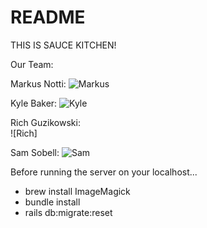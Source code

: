# README

THIS IS SAUCE KITCHEN!

Our Team:

Markus Notti:
![Markus](https://github.com/scalableinternetservices/sauce-kitchen/tree/master/app/assets/images/markusProfile.jpg?raw=true)

Kyle Baker:
![Kyle](https://github.com/scalableinternetservices/sauce-kitchen/tree/master/app/assets/images/kyleProfile.jpg?raw=true)

Rich Guzikowski:
<br>
![Rich]

Sam Sobell:
![Sam](/tree/master/app/assets/images/samProfile.jpg?raw=true)

Before running the server on your localhost...
* brew install ImageMagick
* bundle install
* rails db:migrate:reset
